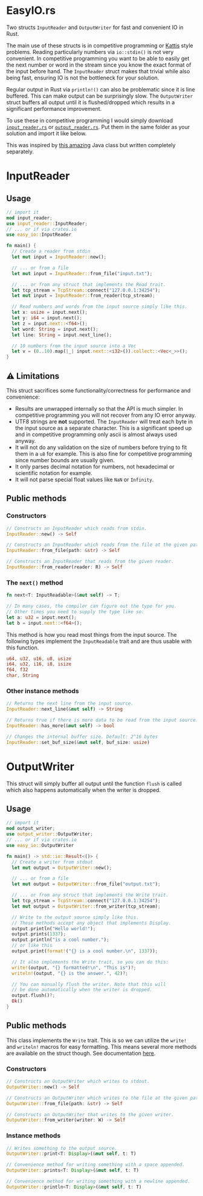 # EasyIO.rs
Two structs `InputReader` and `OutputWriter` for fast and convenient IO in Rust.

The main use of these structs is in competitive programming or [Kattis](https://open.kattis.com/) style problems. Reading particularly numbers via `io::stdin()` is not very convenient. In competitive programming you want to be able to easily get the next number or word in the stream since you know the exact format of the input before hand. The `InputReader` struct makes that trivial while also being fast, ensuring IO is not the bottleneck for your solution.

Regular output in Rust via `println!()` can also be problematic since it is line buffered. This can make output can be surprisingly slow. The `OutputWriter` struct buffers all output until it is flushed/dropped which results in a significant performance improvement.

To use these in competitive programming I would simply download [`input_reader.rs`](https://github.com/AxlLind/EasyIO.rs/blob/master/src/input_reader.rs) or [`output_reader.rs`](https://github.com/AxlLind/EasyIO.rs/blob/master/src/output_writer.rs). Put them in the same folder as your solution and import it like below.

This was inspired by [this amazing](https://github.com/williamfiset/FastJavaIO) Java class but written completely separately.

# InputReader
## Usage
```Rust
// import it
mod input_reader;
use input_reader::InputReader;
// ... or if via crates.io
use easy_io::InputReader

fn main() {
  // Create a reader from stdin
  let mut input = InputReader::new();

  // ... or from a file
  let mut input = InputReader::from_file("input.txt");

  // ... or from any struct that implements the Read trait.
  let tcp_stream = TcpStream::connect("127.0.0.1:34254");
  let mut input = InputReader::from_reader(tcp_stream);

  // Read numbers and words from the input source simply like this.
  let x: usize = input.next();
  let y: i64 = input.next();
  let z = input.next::<f64>();
  let word: String = input.next();
  let line: String = input.next_line();

  // 10 numbers from the input source into a Vec
  let v = (0..10).map(|_| input.next::<i32>()).collect::<Vec<_>>();
}
```

## :warning: Limitations
This struct sacrifices some functionality/correctness for performance and convenience:
- Results are unwrapped internally so that the API is much simpler. In competitive programming you will not recover from any IO error anyway.
- UTF8 strings are **not** supported. The `InputReader` will treat each byte in the input source as a separate character. This is a significant speed up and in competitive programming only ascii is almost always used anyway.
- It will not do any validation on the size of numbers before trying to fit them in a `u8` for example. This is also fine for competitive programming since number bounds are usually given.
- It only parses decimal notation for numbers, not hexadecimal or scientific notation for example.
- It will not parse special float values like `NaN` or `Infinity`.

## Public methods
### Constructors
```Rust
// Constructs an InputReader which reads from stdin.
InputReader::new() -> Self
```

```Rust
// Constructs an InputReader which reads from the file at the given path.
InputReader::from_file(path: &str) -> Self
```

```Rust
// Constructs an InputReader that reads from the given reader.
InputReader::from_reader(reader: R) -> Self
```

### The `next()` method
```Rust
fn next<T: InputReadable>(&mut self) -> T;

// In many cases, the compiler can figure out the type for you.
// Other times you need to supply the type like so:
let a: u32 = input.next();
let b = input.next::<f64>();
```

This method is how you read most things from the input source. The following types implement the `InputReadable` trait and are thus usable with this function.

```Rust
u64, u32, u16, u8, usize
i64, u32, i16, i8, isize
f64, f32
char, String
```

### Other instance methods
```Rust
// Returns the next line from the input source.
InputReader::next_line(&mut self) -> String

// Returns true if there is more data to be read from the input source.
InputReader::has_more(&mut self) -> bool

// Changes the internal buffer size. Default: 2^16 bytes
InputReader::set_buf_size(&mut self, buf_size: usize)
```

# OutputWriter
This struct will simply buffer all output until the function `flush` is called which also happens automatically when the writer is dropped.

## Usage
```Rust
// import it
mod output_writer;
use output_writer::OutputWriter;
// ... or if via crates.io
use easy_io::OutputWriter

fn main() -> std::io::Result<()> {
  // Create a writer from stdout
  let mut output = OutputWriter::new();

  // ... or from a file
  let mut output = OutputWriter::from_file("output.txt");

  // ... or from any struct that implements the Write trait.
  let tcp_stream = TcpStream::connect("127.0.0.1:34254");
  let mut output = OutputWriter::from_writer(tcp_stream);

  // Write to the output source simply like this.
  // These methods accept any object that implements Display.
  output.println("Hello world!");
  output.prints(1337);
  output.println("is a cool number.");
  // or like this
  output.print(format!("{} is a cool number.\n", 1337));

  // It also implements the Write trait, so you can do this:
  write!(output, "{} formatted!\n", "This is")?;
  writeln!(output, "{} is the answer.", 42)?;

  // You can manually flush the writer. Note that this will
  // be done automatically when the writer is dropped.
  output.flush()?;
  Ok()
}
```

## Public methods
This class implements the `Write` trait. This is so we can utilize the `write!` and `writeln!` macros for easy formatting. This means several more methods are available on the struct though. See documentation [here](https://doc.rust-lang.org/std/io/trait.Write.html).

### Constructors
```Rust
// Constructs an OutputWriter which writes to stdout.
OutputWriter::new() -> Self
```

```Rust
// Constructs an OutputWriter which writes to the file at the given path.
OutputWriter::from_file(path: &str) -> Self
```

```Rust
// Constructs an OutputWriter that writes to the given writer.
OutputWriter::from_writer(writer: W) -> Self
```

### Instance methods
```Rust
// Writes something to the output source.
OutputWriter::print<T: Display>(&mut self, t: T)

// Convenience method for writing something with a space appended.
OutputWriter::prints<T: Display>(&mut self, t: T)

// Convenience method for writing something with a newline appended.
OutputWriter::println<T: Display>(&mut self, t: T)
```
